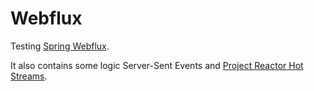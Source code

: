 # Webflux
Testing [Spring Webflux](https://docs.spring.io/spring/docs/current/spring-framework-reference/web-reactive.html). 

It also contains some logic Server-Sent Events and [Project Reactor Hot Streams](https://projectreactor.io/docs/core/release/reference/#reactor.hotCold).
